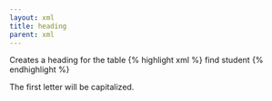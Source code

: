 ```yaml
---
layout: xml
title: heading
parent: xml
---
```

Creates a heading for the table
{% highlight xml %}
    <table>
        <heading>find student</heading>
{% endhighlight %}

The first letter will be capitalized.
